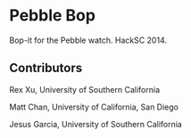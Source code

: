 Pebble Bop
==========

Bop-it for the Pebble watch. HackSC 2014.

## Contributors
Rex Xu, University of Southern California

Matt Chan, University of California, San Diego

Jesus Garcia, University of Southern California
